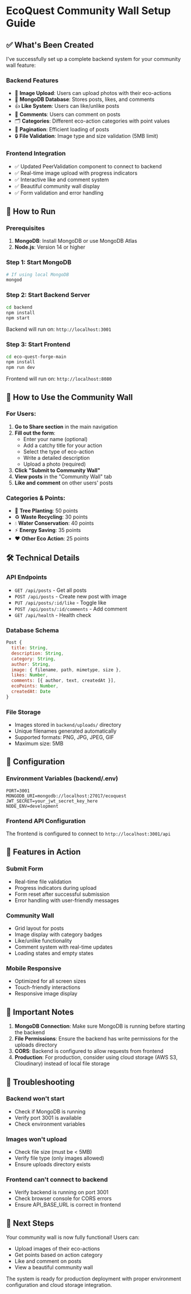 # EcoQuest Community Wall Setup Guide

## ✅ What's Been Created

I've successfully set up a complete backend system for your community wall feature:

### Backend Features

- 📸 **Image Upload**: Users can upload photos with their eco-actions
- 💾 **MongoDB Database**: Stores posts, likes, and comments
- 👍 **Like System**: Users can like/unlike posts
- 💬 **Comments**: Users can comment on posts
- 🗂️ **Categories**: Different eco-action categories with point values
- 📄 **Pagination**: Efficient loading of posts
- 🔒 **File Validation**: Image type and size validation (5MB limit)

### Frontend Integration

- ✅ Updated PeerValidation component to connect to backend
- ✅ Real-time image upload with progress indicators
- ✅ Interactive like and comment system
- ✅ Beautiful community wall display
- ✅ Form validation and error handling

## 🚀 How to Run

### Prerequisites

1. **MongoDB**: Install MongoDB or use MongoDB Atlas
2. **Node.js**: Version 14 or higher

### Step 1: Start MongoDB

```bash
# If using local MongoDB
mongod
```

### Step 2: Start Backend Server

```bash
cd backend
npm install
npm start
```

Backend will run on: `http://localhost:3001`

### Step 3: Start Frontend

```bash
cd eco-quest-forge-main
npm install
npm run dev
```

Frontend will run on: `http://localhost:8080`

## 🎯 How to Use the Community Wall

### For Users:

1. **Go to Share section** in the main navigation
2. **Fill out the form**:
   - Enter your name (optional)
   - Add a catchy title for your action
   - Select the type of eco-action
   - Write a detailed description
   - Upload a photo (required)
3. **Click "Submit to Community Wall"**
4. **View posts** in the "Community Wall" tab
5. **Like and comment** on other users' posts

### Categories & Points:

- 🌳 **Tree Planting**: 50 points
- ♻️ **Waste Recycling**: 30 points
- 💧 **Water Conservation**: 40 points
- ⚡ **Energy Saving**: 35 points
- ❤️ **Other Eco Action**: 25 points

## 🛠️ Technical Details

### API Endpoints

- `GET /api/posts` - Get all posts
- `POST /api/posts` - Create new post with image
- `PUT /api/posts/:id/like` - Toggle like
- `POST /api/posts/:id/comments` - Add comment
- `GET /api/health` - Health check

### Database Schema

```javascript
Post {
  title: String,
  description: String,
  category: String,
  author: String,
  image: { filename, path, mimetype, size },
  likes: Number,
  comments: [{ author, text, createdAt }],
  ecoPoints: Number,
  createdAt: Date
}
```

### File Storage

- Images stored in `backend/uploads/` directory
- Unique filenames generated automatically
- Supported formats: PNG, JPG, JPEG, GIF
- Maximum size: 5MB

## 🔧 Configuration

### Environment Variables (backend/.env)

```env
PORT=3001
MONGODB_URI=mongodb://localhost:27017/ecoquest
JWT_SECRET=your_jwt_secret_key_here
NODE_ENV=development
```

### Frontend API Configuration

The frontend is configured to connect to `http://localhost:3001/api`

## 🎉 Features in Action

### Submit Form

- Real-time file validation
- Progress indicators during upload
- Form reset after successful submission
- Error handling with user-friendly messages

### Community Wall

- Grid layout for posts
- Image display with category badges
- Like/unlike functionality
- Comment system with real-time updates
- Loading states and empty states

### Mobile Responsive

- Optimized for all screen sizes
- Touch-friendly interactions
- Responsive image display

## 🚨 Important Notes

1. **MongoDB Connection**: Make sure MongoDB is running before starting the backend
2. **File Permissions**: Ensure the backend has write permissions for the uploads directory
3. **CORS**: Backend is configured to allow requests from frontend
4. **Production**: For production, consider using cloud storage (AWS S3, Cloudinary) instead of local file storage

## 🐛 Troubleshooting

### Backend won't start

- Check if MongoDB is running
- Verify port 3001 is available
- Check environment variables

### Images won't upload

- Check file size (must be < 5MB)
- Verify file type (only images allowed)
- Ensure uploads directory exists

### Frontend can't connect to backend

- Verify backend is running on port 3001
- Check browser console for CORS errors
- Ensure API_BASE_URL is correct in frontend

## 🎯 Next Steps

Your community wall is now fully functional! Users can:

- Upload images of their eco-actions
- Get points based on action category
- Like and comment on posts
- View a beautiful community wall

The system is ready for production deployment with proper environment configuration and cloud storage integration.

